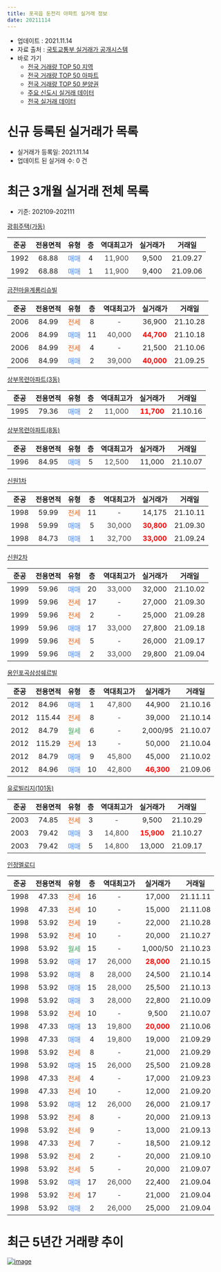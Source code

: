 ```yaml
---
title: 포곡읍 둔전리 아파트 실거래 정보
date: 20211114
---
```


* 업데이트 : 2021.11.14
* 자료 출처 : [국토교통부 실거래가 공개시스템](http://rt.molit.go.kr)
* 바로 가기
    * [전국 거래량 TOP 50 지역](https://apt-info.github.io/apt-trade-info/tr)
    * [전국 거래량 TOP 50 아파트](https://apt-info.github.io/apt-trade-info/ta)
    * [전국 거래량 TOP 50 분양권](https://apt-info.github.io/apt-trade-info/tb)
    * [주요 신도시 실거래 데이터](https://apt-info.github.io/apt-trade-info/newtown)
    * [전국 실거래 데이터](https://apt-info.github.io/apt-trade-info/all)



<script async src="https://pagead2.googlesyndication.com/pagead/js/adsbygoogle.js"></script>
<!-- 기본광고 -->
<ins class="adsbygoogle"
     style="display:block"
     data-ad-client="ca-pub-1142216861245946"
     data-ad-slot="4805727019"
     data-ad-format="auto"
     data-full-width-responsive="true"></ins>
<script>
     (adsbygoogle = window.adsbygoogle || []).push({});
</script>


# 신규 등록된 실거래가 목록

* 실거래가 등록일: 2021.11.14
* 업데이트 된 실거래 수: 0 건




<script async src="https://pagead2.googlesyndication.com/pagead/js/adsbygoogle.js"></script>
<!-- 기본광고 -->
<ins class="adsbygoogle"
     style="display:block"
     data-ad-client="ca-pub-1142216861245946"
     data-ad-slot="4805727019"
     data-ad-format="auto"
     data-full-width-responsive="true"></ins>
<script>
     (adsbygoogle = window.adsbygoogle || []).push({});
</script>


# 최근 3개월 실거래 전체 목록
* 기준: 202109-202111


[광휘주택(가동)](https://search.naver.com/search.naver?query=%EA%B4%91%ED%9C%98%EC%A3%BC%ED%83%9D%28%EA%B0%80%EB%8F%99%29)

|준공|전용면적|유형|층|역대최고가|실거래가|거래일|
|:---:|:---:|:---:|:---:|:---:|:---:|:---:|
|1992|68.88|<span style="color:#4285F3">매매</span>|4|<span style="color:#444444">11,900</span>|9,500|21.09.27|
|1992|68.88|<span style="color:#4285F3">매매</span>|1|<span style="color:#444444">11,900</span>|9,400|21.09.06|

[금전마을계룡리슈빌](https://search.naver.com/search.naver?query=%EA%B8%88%EC%A0%84%EB%A7%88%EC%9D%84%EA%B3%84%EB%A3%A1%EB%A6%AC%EC%8A%88%EB%B9%8C)

|준공|전용면적|유형|층|역대최고가|실거래가|거래일|
|:---:|:---:|:---:|:---:|:---:|:---:|:---:|
|2006|84.99|<span style="color:#FF5A00">전세</span>|8|<span style="color:#444444">-</span>|36,900|21.10.28|
|2006|84.99|<span style="color:#4285F3">매매</span>|11|<span style="color:#444444">40,000</span>|<b><span style="color:#FF0000">44,700</span></b>|21.10.18|
|2006|84.99|<span style="color:#FF5A00">전세</span>|4|<span style="color:#444444">-</span>|21,500|21.10.06|
|2006|84.99|<span style="color:#4285F3">매매</span>|2|<span style="color:#444444">39,000</span>|<b><span style="color:#FF0000">40,000</span></b>|21.09.25|

[상부목련아파트(3동)](https://search.naver.com/search.naver?query=%EC%83%81%EB%B6%80%EB%AA%A9%EB%A0%A8%EC%95%84%ED%8C%8C%ED%8A%B8%283%EB%8F%99%29)

|준공|전용면적|유형|층|역대최고가|실거래가|거래일|
|:---:|:---:|:---:|:---:|:---:|:---:|:---:|
|1995|79.36|<span style="color:#4285F3">매매</span>|2|<span style="color:#444444">11,000</span>|<b><span style="color:#FF0000">11,700</span></b>|21.10.16|

[상부목련아파트(8동)](https://search.naver.com/search.naver?query=%EC%83%81%EB%B6%80%EB%AA%A9%EB%A0%A8%EC%95%84%ED%8C%8C%ED%8A%B8%288%EB%8F%99%29)

|준공|전용면적|유형|층|역대최고가|실거래가|거래일|
|:---:|:---:|:---:|:---:|:---:|:---:|:---:|
|1996|84.95|<span style="color:#4285F3">매매</span>|5|<span style="color:#444444">12,500</span>|11,000|21.10.07|

[신원1차](https://search.naver.com/search.naver?query=%EC%8B%A0%EC%9B%901%EC%B0%A8)

|준공|전용면적|유형|층|역대최고가|실거래가|거래일|
|:---:|:---:|:---:|:---:|:---:|:---:|:---:|
|1998|59.99|<span style="color:#FF5A00">전세</span>|11|<span style="color:#444444">-</span>|14,175|21.10.11|
|1998|59.99|<span style="color:#4285F3">매매</span>|5|<span style="color:#444444">30,000</span>|<b><span style="color:#FF0000">30,800</span></b>|21.09.30|
|1998|84.73|<span style="color:#4285F3">매매</span>|1|<span style="color:#444444">32,700</span>|<b><span style="color:#FF0000">33,000</span></b>|21.09.24|

[신원2차](https://search.naver.com/search.naver?query=%EC%8B%A0%EC%9B%902%EC%B0%A8)

|준공|전용면적|유형|층|역대최고가|실거래가|거래일|
|:---:|:---:|:---:|:---:|:---:|:---:|:---:|
|1999|59.96|<span style="color:#4285F3">매매</span>|20|<span style="color:#444444">33,000</span>|32,000|21.10.02|
|1999|59.96|<span style="color:#FF5A00">전세</span>|17|<span style="color:#444444">-</span>|27,000|21.09.30|
|1999|59.96|<span style="color:#FF5A00">전세</span>|2|<span style="color:#444444">-</span>|25,000|21.09.28|
|1999|59.96|<span style="color:#4285F3">매매</span>|17|<span style="color:#444444">33,000</span>|27,800|21.09.18|
|1999|59.96|<span style="color:#FF5A00">전세</span>|5|<span style="color:#444444">-</span>|26,000|21.09.17|
|1999|59.96|<span style="color:#4285F3">매매</span>|2|<span style="color:#444444">33,000</span>|29,800|21.09.04|

[용인포곡삼성쉐르빌](https://search.naver.com/search.naver?query=%EC%9A%A9%EC%9D%B8%ED%8F%AC%EA%B3%A1%EC%82%BC%EC%84%B1%EC%89%90%EB%A5%B4%EB%B9%8C)

|준공|전용면적|유형|층|역대최고가|실거래가|거래일|
|:---:|:---:|:---:|:---:|:---:|:---:|:---:|
|2012|84.96|<span style="color:#4285F3">매매</span>|1|<span style="color:#444444">47,800</span>|44,900|21.10.16|
|2012|115.44|<span style="color:#FF5A00">전세</span>|8|<span style="color:#444444">-</span>|39,000|21.10.14|
|2012|84.79|<span style="color:#34A853">월세</span>|6|<span style="color:#444444">-</span>|2,000/95|21.10.07|
|2012|115.29|<span style="color:#FF5A00">전세</span>|13|<span style="color:#444444">-</span>|50,000|21.10.04|
|2012|84.79|<span style="color:#4285F3">매매</span>|9|<span style="color:#444444">45,800</span>|45,000|21.10.02|
|2012|84.96|<span style="color:#4285F3">매매</span>|10|<span style="color:#444444">42,800</span>|<b><span style="color:#FF0000">46,300</span></b>|21.09.06|

[유로빌리지(101동)](https://search.naver.com/search.naver?query=%EC%9C%A0%EB%A1%9C%EB%B9%8C%EB%A6%AC%EC%A7%80%28101%EB%8F%99%29)

|준공|전용면적|유형|층|역대최고가|실거래가|거래일|
|:---:|:---:|:---:|:---:|:---:|:---:|:---:|
|2003|74.85|<span style="color:#FF5A00">전세</span>|3|<span style="color:#444444">-</span>|9,500|21.10.29|
|2003|79.42|<span style="color:#4285F3">매매</span>|3|<span style="color:#444444">14,800</span>|<b><span style="color:#FF0000">15,900</span></b>|21.10.27|
|2003|79.42|<span style="color:#4285F3">매매</span>|5|<span style="color:#444444">14,800</span>|13,000|21.09.17|

[인정멜로디](https://search.naver.com/search.naver?query=%EC%9D%B8%EC%A0%95%EB%A9%9C%EB%A1%9C%EB%94%94)

|준공|전용면적|유형|층|역대최고가|실거래가|거래일|
|:---:|:---:|:---:|:---:|:---:|:---:|:---:|
|1998|47.33|<span style="color:#FF5A00">전세</span>|16|<span style="color:#444444">-</span>|17,000|21.11.11|
|1998|47.33|<span style="color:#FF5A00">전세</span>|10|<span style="color:#444444">-</span>|15,000|21.11.08|
|1998|53.92|<span style="color:#FF5A00">전세</span>|19|<span style="color:#444444">-</span>|22,000|21.10.28|
|1998|53.92|<span style="color:#FF5A00">전세</span>|10|<span style="color:#444444">-</span>|20,000|21.10.27|
|1998|53.92|<span style="color:#34A853">월세</span>|15|<span style="color:#444444">-</span>|1,000/50|21.10.23|
|1998|53.92|<span style="color:#4285F3">매매</span>|17|<span style="color:#444444">26,000</span>|<b><span style="color:#FF0000">28,000</span></b>|21.10.15|
|1998|53.92|<span style="color:#4285F3">매매</span>|8|<span style="color:#444444">28,000</span>|24,500|21.10.14|
|1998|53.92|<span style="color:#4285F3">매매</span>|15|<span style="color:#444444">28,000</span>|25,500|21.10.13|
|1998|53.92|<span style="color:#4285F3">매매</span>|3|<span style="color:#444444">28,000</span>|22,800|21.10.09|
|1998|53.92|<span style="color:#FF5A00">전세</span>|10|<span style="color:#444444">-</span>|9,500|21.10.07|
|1998|47.33|<span style="color:#4285F3">매매</span>|13|<span style="color:#444444">19,800</span>|<b><span style="color:#FF0000">20,000</span></b>|21.10.06|
|1998|47.33|<span style="color:#4285F3">매매</span>|4|<span style="color:#444444">19,800</span>|19,000|21.09.29|
|1998|53.92|<span style="color:#FF5A00">전세</span>|8|<span style="color:#444444">-</span>|21,000|21.09.29|
|1998|53.92|<span style="color:#4285F3">매매</span>|15|<span style="color:#444444">26,000</span>|25,500|21.09.28|
|1998|47.33|<span style="color:#FF5A00">전세</span>|4|<span style="color:#444444">-</span>|17,000|21.09.23|
|1998|47.33|<span style="color:#FF5A00">전세</span>|10|<span style="color:#444444">-</span>|12,000|21.09.20|
|1998|53.92|<span style="color:#4285F3">매매</span>|12|<span style="color:#444444">26,000</span>|26,000|21.09.17|
|1998|53.92|<span style="color:#FF5A00">전세</span>|8|<span style="color:#444444">-</span>|20,000|21.09.13|
|1998|53.92|<span style="color:#FF5A00">전세</span>|9|<span style="color:#444444">-</span>|13,000|21.09.13|
|1998|47.33|<span style="color:#FF5A00">전세</span>|7|<span style="color:#444444">-</span>|18,500|21.09.12|
|1998|53.92|<span style="color:#FF5A00">전세</span>|2|<span style="color:#444444">-</span>|20,000|21.09.10|
|1998|53.92|<span style="color:#FF5A00">전세</span>|5|<span style="color:#444444">-</span>|20,000|21.09.07|
|1998|53.92|<span style="color:#4285F3">매매</span>|17|<span style="color:#444444">26,000</span>|22,400|21.09.04|
|1998|53.92|<span style="color:#FF5A00">전세</span>|17|<span style="color:#444444">-</span>|21,000|21.09.04|
|1998|53.92|<span style="color:#4285F3">매매</span>|2|<span style="color:#444444">26,000</span>|25,000|21.09.04|



<script async src="https://pagead2.googlesyndication.com/pagead/js/adsbygoogle.js"></script>
<!-- 기본광고 -->
<ins class="adsbygoogle"
     style="display:block"
     data-ad-client="ca-pub-1142216861245946"
     data-ad-slot="4805727019"
     data-ad-format="auto"
     data-full-width-responsive="true"></ins>
<script>
     (adsbygoogle = window.adsbygoogle || []).push({});
</script>


# 최근 5년간 거래량 추이


<div style="width:100%;">
    <canvas id="deal_progress" height="200"></canvas>
</div>

<script>
new Chart(document.getElementById("deal_progress"), {
    type: 'line',
    data: {
        labels: ['16.01','16.02','16.03','16.04','16.05','16.06','16.07','16.08','16.09','16.10','16.11','16.12','17.01','17.02','17.03','17.04','17.05','17.06','17.07','17.08','17.09','17.10','17.11','17.12','18.01','18.02','18.03','18.04','18.05','18.06','18.07','18.08','18.09','18.10','18.11','18.12','19.01','19.02','19.03','19.04','19.05','19.06','19.07','19.08','19.09','19.10','19.11','19.12','20.01','20.02','20.03','20.04','20.05','20.06','20.07','20.08','20.09','20.10','20.11','20.12','21.01','21.02','21.03','21.04','21.05','21.06','21.07','21.08','21.09','21.10','21.11'],
        datasets: [{
            label: '매매/분양권',
            data: [15,13,27,22,11,15,29,7,18,22,15,9,16,15,17,16,11,15,13,15,25,13,10,12,10,11,19,11,9,12,16,20,13,14,9,5,13,9,18,15,8,3,8,10,14,12,8,26,13,19,14,16,16,27,32,15,21,24,21,40,48,28,31,20,21,13,19,15,14,12,0],
            borderColor: "rgba(66, 133, 243, 1)",
            backgroundColor: "rgba(66, 133, 243, 0.05)",
            borderWidth: 1,
            pointRadius: 0,
            fill: false,
            lineTension: 0
        },{
            label: '전/월세',
            data: [16,11,11,15,17,16,16,12,23,16,14,9,18,17,14,12,10,12,11,10,14,9,20,16,19,9,15,13,12,13,16,9,21,10,15,11,17,10,20,16,13,12,14,9,14,9,11,13,11,10,13,11,8,6,7,10,14,10,8,9,10,15,13,15,14,16,12,9,12,11,2],
            borderColor: "rgba(255, 90, 0, 1)",
            backgroundColor: "rgba(255, 90, 0, 0.05)",
            borderWidth: 1,
            pointRadius: 0,
            fill: false,
            lineTension: 0
        },{
            label: '합계',
            data: [31,24,38,37,28,31,45,19,41,38,29,18,34,32,31,28,21,27,24,25,39,22,30,28,29,20,34,24,21,25,32,29,34,24,24,16,30,19,38,31,21,15,22,19,28,21,19,39,24,29,27,27,24,33,39,25,35,34,29,49,58,43,44,35,35,29,31,24,26,23,2],
            borderColor: "rgba(0, 0, 0, 1)",
            backgroundColor: "rgba(0, 0, 0, 0.03)",
            borderWidth: 0.1,
            pointRadius: 0,
            fill: true,
            lineTension: 0
        }
        ]
    },
    options: {
        responsive: true,
        title: {
            display: false
        },
        tooltips: {
            mode: 'index',
            intersect: false
        },
        hover: {
            mode: 'nearest',
            intersect: true
        },
        scales: {
            xAxes: [{
                display: true,
                scaleLabel: {
                    display: true,
                    labelString: '년/월'
                }
            }],
            yAxes: [{
                display: true,
                ticks: {
                    suggestedMin: 0,
                },
                scaleLabel: {
                    display: true,
                    labelString: '실거래 수'
                }
            }]
        }
    }
});

</script>


[![image](https://apt-info.github.io/images/2020-01-03-apt-trade-info/1024x500.png)](https://play.google.com/store/apps/details?id=com.aptinfo.apttradeinfo)


